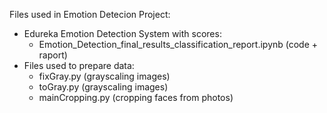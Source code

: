 Files used in Emotion Detecion Project:
- Edureka Emotion Detection System with scores: 
  - Emotion_Detection_final_results_classification_report.ipynb (code + raport)
- Files used to prepare data:
  -   fixGray.py (grayscaling images)
  -   toGray.py (grayscaling images)
  -   mainCropping.py (cropping faces from photos)
